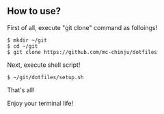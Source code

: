 ## How to use?

First of all, execute "git clone" command as folloings!

```
$ mkdir ~/git
$ cd ~/git
$ git clone https://github.com/mc-chinju/dotfiles
```

Next, execute shell script!

```
$ ~/git/dotfiles/setup.sh
```

That's all!

Enjoy your terminal life!
